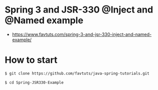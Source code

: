# Spring 3 and JSR-330 @Inject and @Named example

* https://www.favtuts.com/spring-3-and-jsr-330-inject-and-named-example/

# How to start

```bash
$ git clone https://github.com/favtuts/java-spring-tutorials.git

$ cd Spring-JSR330-Example
```